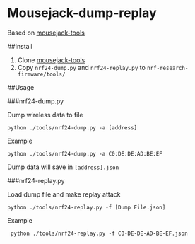 # Mousejack-dump-replay

Based on [mousejack-tools](https://github.com/BastilleResearch/nrf-research-firmware)

##Install
  1. Clone [mousejack-tools](https://github.com/BastilleResearch/nrf-research-firmware)
  2. Copy `nrf24-dump.py` and `nrf24-replay.py` to `nrf-research-firmware/tools/`

##Usage

###nrf24-dump.py

Dump wireless data to file

    python ./tools/nrf24-dump.py -a [address]

Example

    python ./tools/nrf24-dump.py -a C0:DE:DE:AD:BE:EF

Dump data will save in `[address].json`

###nrf24-replay.py

Load dump file and make replay attack

    python ./tools/nrf24-replay.py -f [Dump File.json]

Example

     python ./tools/nrf24-replay.py -f C0-DE-DE-AD-BE-EF.json


